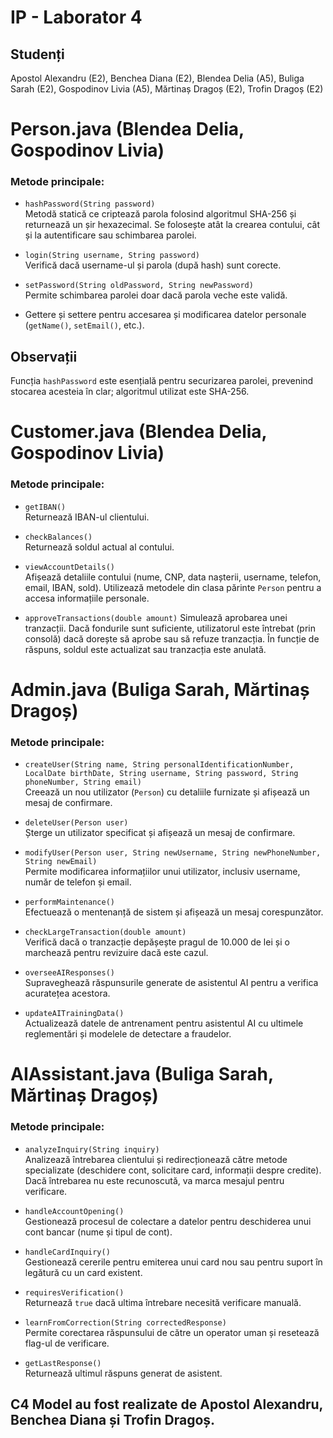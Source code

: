 # IP - Laborator 4
 
## Studenți
Apostol Alexandru (E2), Benchea Diana (E2), Blendea Delia (A5), Buliga Sarah (E2), Gospodinov Livia (A5), Mărtinaș Dragoș (E2), Trofin Dragoș (E2)

# Person.java (Blendea Delia, Gospodinov Livia)

### Metode principale:
- `hashPassword(String password)`  
  Metodă statică ce criptează parola folosind algoritmul SHA-256 și returnează un șir hexazecimal. Se folosește atât la crearea contului, cât și la autentificare sau schimbarea parolei.

- `login(String username, String password)`  
  Verifică dacă username-ul și parola (după hash) sunt corecte.

- `setPassword(String oldPassword, String newPassword)`  
  Permite schimbarea parolei doar dacă parola veche este validă.

- Gettere și settere pentru accesarea și modificarea datelor personale (`getName()`, `setEmail()`, etc.).

## Observații
Funcția `hashPassword` este esențială pentru securizarea parolei, prevenind stocarea acesteia în clar; algoritmul utilizat este SHA-256.

# Customer.java (Blendea Delia, Gospodinov Livia)

### Metode principale:
- `getIBAN()`  
  Returnează IBAN-ul clientului.

- `checkBalances()`  
  Returnează soldul actual al contului.

- `viewAccountDetails()`  
  Afișează detaliile contului (nume, CNP, data nașterii, username, telefon, email, IBAN, sold). Utilizează metodele din clasa părinte `Person` pentru a accesa informațiile personale.

- `approveTransactions(double amount)`
  Simulează aprobarea unei tranzacții. Dacă fondurile sunt suficiente, utilizatorul este întrebat (prin consolă) dacă dorește să aprobe sau să refuze tranzacția. În funcție de răspuns, soldul este actualizat sau tranzacția este anulată.
  
# Admin.java (Buliga Sarah, Mărtinaș Dragoș)

### Metode principale:
- `createUser(String name, String personalIdentificationNumber, LocalDate birthDate, String username, String password, String phoneNumber, String email)`  
  Creează un nou utilizator (`Person`) cu detaliile furnizate și afișează un mesaj de confirmare.

- `deleteUser(Person user)`  
  Șterge un utilizator specificat și afișează un mesaj de confirmare.

- `modifyUser(Person user, String newUsername, String newPhoneNumber, String newEmail)`  
  Permite modificarea informațiilor unui utilizator, inclusiv username, număr de telefon și email.

- `performMaintenance()`  
  Efectuează o mentenanță de sistem și afișează un mesaj corespunzător.

- `checkLargeTransaction(double amount)`  
  Verifică dacă o tranzacție depășește pragul de 10.000 de lei și o marchează pentru revizuire dacă este cazul.

- `overseeAIResponses()`  
  Supraveghează răspunsurile generate de asistentul AI pentru a verifica acuratețea acestora.

- `updateAITrainingData()`  
  Actualizează datele de antrenament pentru asistentul AI cu ultimele reglementări și modelele de detectare a fraudelor.
  
# AIAssistant.java (Buliga Sarah, Mărtinaș Dragoș)

### Metode principale:
- `analyzeInquiry(String inquiry)`  
  Analizează întrebarea clientului și redirecționează către metode specializate (deschidere cont, solicitare card, informații despre credite). Dacă întrebarea nu este recunoscută, va marca mesajul pentru verificare.

- `handleAccountOpening()`  
  Gestionează procesul de colectare a datelor pentru deschiderea unui cont bancar (nume și tipul de cont).

- `handleCardInquiry()`  
  Gestionează cererile pentru emiterea unui card nou sau pentru suport în legătură cu un card existent.

- `requiresVerification()`  
  Returnează `true` dacă ultima întrebare necesită verificare manuală.

- `learnFromCorrection(String correctedResponse)`  
  Permite corectarea răspunsului de către un operator uman și resetează flag-ul de verificare.

- `getLastResponse()`  
  Returnează ultimul răspuns generat de asistent.

## C4 Model au fost realizate de Apostol Alexandru, Benchea Diana și Trofin Dragoș.
